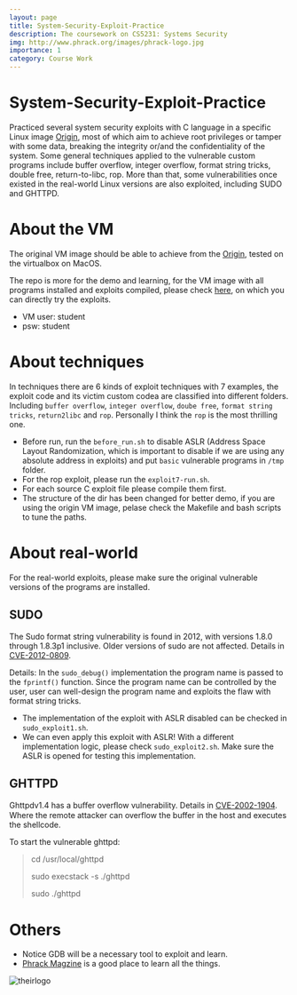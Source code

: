 ```yaml
---
layout: page
title: System-Security-Exploit-Practice
description: The coursework on CS5231: Systems Security
img: http://www.phrack.org/images/phrack-logo.jpg
importance: 1
category: Course Work
---
```


# System-Security-Exploit-Practice
Practiced several system security exploits with C language in a specific Linux image [Origin](https://drive.google.com/file/d/16WntAiUy3R-uR8M0C4kWJUu8WNLqdfFf/view), most of which aim to achieve root privileges or tamper with some data, breaking the integrity or/and the confidentiality of the system.   Some general techniques applied to the vulnerable custom programs include buffer overflow, integer overflow, format string tricks,  double free, return-to-libc, rop.   More than that, some vulnerabilities once existed in the real-world Linux versions are also exploited, including SUDO and GHTTPD.

# About the VM
The original VM image should be able to achieve from the [Origin](https://drive.google.com/file/d/16WntAiUy3R-uR8M0C4kWJUu8WNLqdfFf/view), tested on the virtualbox on MacOS. 

The repo is more for the demo and learning, for the VM image with all programs installed and exploits compiled, please check [here](https://drive.google.com/file/d/1XL04BKWcssqwin-G9ZG-VCrRrRpBGdaj/view?usp=sharing), on which you can directly try the exploits.
* VM user: student
* psw: student

# About techniques
In techniques there are 6 kinds of exploit techniques with 7 examples, the exploit code and its victim custom codea are classified into different folders. Including `buffer overflow`, `integer overflow`, `doube free`, `format string tricks`, `return2libc` and `rop`. Personally I think the `rop` is the most thrilling one.
- Before run, run the `before_run.sh` to disable ASLR (Address Space Layout Randomization, which is important to disable if we are using any absolute address in exploits) and put `basic` vulnerable programs in `/tmp` folder.
- For the rop exploit, please run the `exploit7-run.sh`. 
- For each source C exploit file please compile them first.
- The structure of the dir has been changed for better demo, if you are using the origin VM image, pelase check the Makefile and bash scripts to tune the paths.

# About real-world
For the real-world exploits, please make sure the original vulnerable versions of the programs are installed.
## SUDO
The Sudo format string vulnerability is found in 2012, with versions 1.8.0 through 1.8.3p1 inclusive. Older versions of sudo are not affected. Details in [CVE-2012-0809](https://www.sudo.ws/security/advisories/sudo_debug/).

Details: In the `sudo_debug()` implementation the program name is passed to the `fprintf()` function. Since the program name can be controlled by the user, user can well-design the program name and exploits the flaw with format string tricks.

- The implementation of the exploit with ASLR disabled can be checked in `sudo_exploit1.sh`.
- We can even apply this exploit with ASLR! With a different implementation logic, please check `sudo_exploit2.sh`. Make sure the ASLR is opened for testing this implementation.

## GHTTPD
Ghttpdv1.4 has a buﬀer overﬂow vulnerability. Details in [CVE-2002-1904](https://nvd.nist.gov/vuln/detail/CVE-2002-1904). Where the remote attacker can overflow the buffer in the host and executes the shellcode.

To start the vulnerable ghttpd:
> cd    /usr/local/ghttpd
> 
> sudo    execstack    -s    ./ghttpd
>
> sudo    ./ghttpd

# Others
- Notice GDB will be a necessary tool to exploit and learn.
- [Phrack Magzine](http://www.phrack.org/) is a good place to learn all the things.

![theirlogo](http://www.phrack.org/images/phrack-logo.jpg)


<!-- Every project has a beautiful feature showcase page.
It's easy to include images in a flexible 3-column grid format.
Make your photos 1/3, 2/3, or full width.

To give your project a background in the portfolio page, just add the img tag to the front matter like so:

    ---
    layout: page
    title: project
    description: a project with a background image
    img: /assets/img/12.jpg
    ---

<div class="row">
    <div class="col-sm mt-3 mt-md-0">
        {% include figure.html path="assets/img/1.jpg" title="example image" class="img-fluid rounded z-depth-1" %}
    </div>
    <div class="col-sm mt-3 mt-md-0">
        {% include figure.html path="assets/img/3.jpg" title="example image" class="img-fluid rounded z-depth-1" %}
    </div>
    <div class="col-sm mt-3 mt-md-0">
        {% include figure.html path="assets/img/5.jpg" title="example image" class="img-fluid rounded z-depth-1" %}
    </div>
</div>
<div class="caption">
    Caption photos easily. On the left, a road goes through a tunnel. Middle, leaves artistically fall in a hipster photoshoot. Right, in another hipster photoshoot, a lumberjack grasps a handful of pine needles.
</div>
<div class="row">
    <div class="col-sm mt-3 mt-md-0">
        {% include figure.html path="assets/img/5.jpg" title="example image" class="img-fluid rounded z-depth-1" %}
    </div>
</div>
<div class="caption">
    This image can also have a caption. It's like magic.
</div>

You can also put regular text between your rows of images.
Say you wanted to write a little bit about your project before you posted the rest of the images.
You describe how you toiled, sweated, *bled* for your project, and then... you reveal it's glory in the next row of images.


<div class="row justify-content-sm-center">
    <div class="col-sm-8 mt-3 mt-md-0">
        {% include figure.html path="assets/img/6.jpg" title="example image" class="img-fluid rounded z-depth-1" %}
    </div>
    <div class="col-sm-4 mt-3 mt-md-0">
        {% include figure.html path="assets/img/11.jpg" title="example image" class="img-fluid rounded z-depth-1" %}
    </div>
</div>
<div class="caption">
    You can also have artistically styled 2/3 + 1/3 images, like these.
</div>


The code is simple.
Just wrap your images with `<div class="col-sm">` and place them inside `<div class="row">` (read more about the <a href="https://getbootstrap.com/docs/4.4/layout/grid/">Bootstrap Grid</a> system).
To make images responsive, add `img-fluid` class to each; for rounded corners and shadows use `rounded` and `z-depth-1` classes.
Here's the code for the last row of images above:

{% raw %}
```html
<div class="row justify-content-sm-center">
    <div class="col-sm-8 mt-3 mt-md-0">
        {% include figure.html path="assets/img/6.jpg" title="example image" class="img-fluid rounded z-depth-1" %}
    </div>
    <div class="col-sm-4 mt-3 mt-md-0">
        {% include figure.html path="assets/img/11.jpg" title="example image" class="img-fluid rounded z-depth-1" %}
    </div>
</div>
```
{% endraw %} -->
